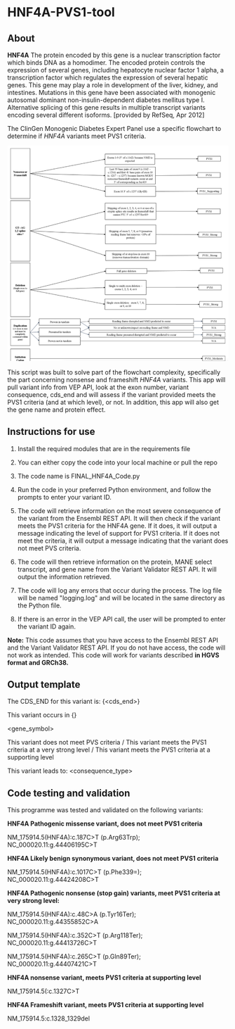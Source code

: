 # **HNF4A-PVS1-tool**

## **About**

**HNF4A** The protein encoded by this gene is a nuclear transcription factor which binds DNA as a homodimer.
The encoded protein controls the expression of several genes, including hepatocyte nuclear factor 1 alpha,
a transcription factor which regulates the expression of several hepatic genes. This gene may play a role in development
of the liver, kidney, and intestines. Mutations in this gene have been associated with monogenic autosomal dominant 
non-insulin-dependent diabetes mellitus type I. Alternative splicing of this gene results in multiple transcript 
variants encoding several different isoforms. [provided by RefSeq, Apr 2012]

The ClinGen Monogenic Diabetes Expert Panel use a specific flowchart to determine if _HNF4A_ variants meet PVS1 criteria. 


![img.png](img.png)


This script was built to solve part of the flowchart complexity, specifically the part concerning nonsense and frameshift _HNF4A_ variants.
This app will pull variant info from VEP API, look at the exon number, variant consequence, cds_end and will assess if the variant provided meets the PVS1 
criteria (and at which level), or not. In addition, this app will also get the gene name and protein effect.

## **Instructions for use**

1) Install the required modules that are in the requirements file 

2) You can either copy the code into your local machine or pull the repo 

3) The code name is FINAL_HNF4A_Code.py 

4) Run the code in your preferred Python environment, and follow the prompts to enter your variant ID.

5) The code will retrieve information on the most severe consequence of the variant from the Ensembl REST API. 
It will then check if the variant meets the PVS1 criteria for the HNF4A gene. If it does, it will output 
a message indicating the level of support for PVS1 criteria. If it does not meet the criteria, 
it will output a message indicating that the variant does not meet PVS criteria.

6) The code will then retrieve information on the protein, MANE select transcript, 
and gene name from the Variant Validator REST API. It will output the information retrieved.

7) The code will log any errors that occur during the process. The log file will be named "logging.log"
and will be located in the same directory as the Python file.

8) If there is an error in the VEP API call, the user will be prompted to enter the variant ID again.

**Note:** This code assumes that you have access to the Ensembl REST API and the Variant Validator REST API. 
If you do not have access, the code will not work as intended. This code will work for variants 
described **in HGVS format and GRCh38.** 

## **Output template**
The CDS_END for this variant is:  {<cds_end>}

This variant occurs in {<exon>}

 <gene_symbol>

This variant does not meet PVS criteria / 
This variant meets the PVS1 criteria at a very strong level /
This variant meets the PVS1 criteria at a supporting level

This variant leads to: <consequence_type>

## **Code testing and validation**
  
This programme was tested and validated on the following variants: 
 
**HNF4A Pathogenic missense variant, does not meet PVS1 criteria**
  
NM_175914.5(HNF4A):c.187C>T (p.Arg63Trp); NC_000020.11:g.44406195C>T

  
**HNF4A Likely benign synonymous variant, does not meet PVS1 criteria**
  
NM_175914.5(HNF4A):c.1017C>T (p.Phe339=); NC_000020.11:g.44424208C>T


**HNF4A Pathogenic nonsense (stop gain) variants, meet PVS1 criteria at very strong level:**
  
  NM_175914.5(HNF4A):c.48C>A (p.Tyr16Ter); NC_000020.11:g.44355852C>A

  NM_175914.5(HNF4A):c.352C>T (p.Arg118Ter); NC_000020.11:g.44413726C>T

  NM_175914.5(HNF4A):c.265C>T (p.Gln89Ter); NC_000020.11:g.44407421C>T
  
  
**HNF4A nonsense variant, meets PVS1 criteria at supporting level**
  
  NM_175914.5(:c.1327C>T

**HNF4A Frameshift variant, meets PVS1 criteria at supporting level**
  
  NM_175914.5:c.1328_1329del
